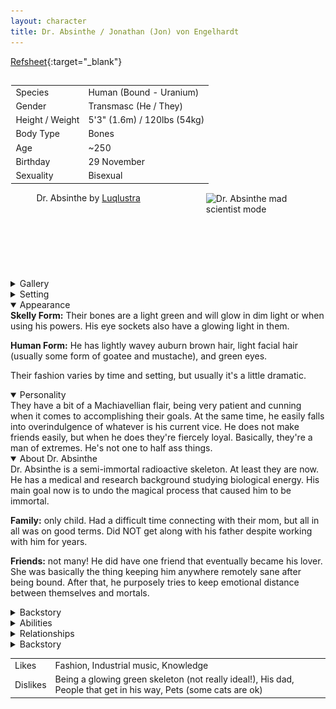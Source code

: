 ```yaml
---
layout: character
title: Dr. Absinthe / Jonathan (Jon) von Engelhardt
---
```


[Refsheet](https://refsheet.net/youhoo1234/absinthe){:target="\_blank"}

<div style="width: 100%; padding: 0.1em;">
<table>
    <tr>
        <td>Species</td>
        <td>Human (Bound - Uranium)</td>
    </tr>
    <tr>
        <td>Gender</td>
        <td>Transmasc (He / They)</td>
    </tr>
    <tr>
        <td>Height / Weight</td>
        <td>5'3" (1.6m) / 120lbs (54kg)</td>
    </tr>
    <tr>
        <td>Body Type</td>
        <td>Bones</td>
    </tr>
    <tr>
        <td>Age</td>
        <td>~250</td>
    </tr>
    <tr>
        <td>Birthday</td>
        <td>29 November</td>
    </tr>
    <tr>
        <td>Sexuality</td>
        <td>Bisexual</td>
    </tr>
</table>
<figure>
<img style="float: right; width: 35%; padding: 0.1em; margin-bottom: 2em; min-width:4cm;" src="../images/IMG_8841.gif" alt="Dr. Absinthe mad scientist mode" title="Dr. Absinthe mad scientist mode">
<figcaption style="margin-bottom: 8.5em">Dr. Absinthe by <a  href="https://luqlustra.tumblr.com/" target="\_blank">Luqlustra</a></figcaption>
</figure>
</div>

<details><summary>Gallery</summary>
 <!-- The grid: four columns -->
<div class="row">
  <div class="column">
    <img src="../images/absinthe.gif" alt="Skeleton mode" onclick="myFunction(this);">
  </div>
  <div class="column">
    <img src="https://64.media.tumblr.com/a410e769c25df04b2060f1f0f432b122/d604a19e1d1c99b9-38/s1280x1920/c69af05845756b846d745dd7380890811c13c7e0.jpg" alt="Oh boy that skeleton sure is green" onclick="myFunction(this);">
  </div>
  <div class="column">
    <img src="../images/aReallyGreatAxe.jpg" alt="Dr. Absinthe by aReallyGreatAxe" onclick="myFunction(this);">
  </div>
</div>

<!-- The expanding image container -->
<div class="container">
  <!-- Close the image -->
  <span onclick="this.parentElement.style.display='none'" class="closebtn">&times;</span>

  <!-- Expanded image -->
  <img id="expandedImg" style="width:100%">

  <!-- Image text -->
  <div id="imgtext"></div>
</div> 
<br>
</details>

<details><summary>Setting</summary>
I have played Dr. Absinthe in a cyberpunk red game and once in a normal DnD setting. However, their character originates from an original setting I've been making (and hope to do some writing with and run some Monster of the Week games in when I have time). It takes place in an alternate future, where society has collapsed and started to rebuild, and people can be bound to different elements. It's a little bit magical detective stories, a little bit cyberpunk, a little bit solarpunk, and a little bit whacky fun. Anyways, the main elements no matter what the setting is for Dr. Absinthe are that he's unhinged, a doctor of some sort, and has daddy issues. 
</details>

<details open><summary>Appearance</summary>
<b>Skelly Form:</b> Their bones are a light green and will glow in dim light or when using his powers. His eye sockets also have a glowing light in them. 

<b>Human Form:</b> He has lightly wavey auburn brown hair, light facial hair (usually some form of goatee and mustache), and green eyes.

Their fashion varies by time and setting, but usually it's a little dramatic.
</details>

<details open><summary>Personality</summary>
They have a bit of a Machiavellian flair, being very patient and cunning when it comes to accomplishing their goals. At the same time, he easily falls into overindulgence of whatever is his current vice. He does not make friends easily, but when he does they're fiercely loyal. Basically, they're a man of extremes. He's not one to half ass things.
</details>

<details open><summary>About Dr. Absinthe</summary>
Dr. Absinthe is a semi-immortal radioactive skeleton. At least they are now. He has a medical and research background studying biological energy. His main goal now is to undo the magical process that caused him to be immortal. 

<b>Family:</b> only child. Had a difficult time connecting with their mom, but all in all was on good terms. Did NOT get along with his father despite working with him for years.

<b>Friends:</b> not many! He did have one friend that eventually became his lover. She was basically the thing keeping him anywhere remotely sane after being bound. After that, he purposely tries to keep emotional distance between themselves and mortals.

<details><summary>Backstory</summary>
Jon comes from a wealthy family. He had a decent but distant relationship with his mother, though she died when they were around 18. They never really had a good relationship with his father, who cold, impossible to please, and considered his word as law. After finishing his medical training, they ended up working with his father despite their strained relationship. His father ran a research center that studied novel energy production methods. At this job, Jon started to fall for one of the lab technicians (who I haven’t settled on a name for yet). Meanwhile, their research with their father started to deteriorate as they had to work together more often, and his father began to sink more and more time into strange and mystical research. Eventually, their disagreements came to a head and his father decided to use him for his final tests. His father had discovered a way of creating a truly self renewing energy source by magically binding a living creature to a radioactive material… in this case Jon with Uranium. 

During the process and the aftermath of the shock he killed his father. His love interest helped keep him somewhat sane at first, helping him learn to control his new powers and parse through his father’s secret research. After discovering the true nature of what happened to him, his goal became to find out how to undo the magical process that bound him to this earth and became increasingly willing to accomplish that goal by any means necessary. Along the way he picked up the name Dr. Absinthe from the green glow of his skeleton.
</details>

<details><summary>Abilities</summary>
    <ul>
      <li><b>Soul Spike:</b> Can create binding spike from his own essence, which can in turn be used to bind people to himself. Used for all sorts of nefarious purposes from spying to straight up controlling an individual.</li>
      <li><b>Master Binder:</b> Can create binding spikes from most common essences with ease, and has the resources and equipment to create rare ones.</li>
      <li><b>Soul Sight:</b> Not having eyes is weird. His sight is more based on the “souls” of things than their physical imprint.</li>
      <li><b>Radiance:</b> He's made of uranium now. Literally can just give you cancer.</li>
    </ul>
</details>

<details><summary>Relationships</summary>
    <ul>
        <li><b>Family:</b> .</li>
        <li><b>Friends:</b> .</li>
    </ul>
</details>

<details><summary>Backstory</summary>

</details>

<table style="width: auto; float: none;">
    <tr>
        <td>Likes</td>
        <td>Fashion, Industrial music, Knowledge</td>
    </tr>
    <tr>
        <td>Dislikes</td>
        <td>Being a glowing green skeleton (not really ideal!), His dad, People that get in his way, Pets (some cats are ok)</td>
    </tr>
</table>

</details>